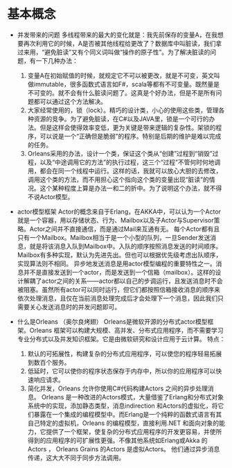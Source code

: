 # 基本概念

* 并发带来的问题
    多线程带来的最大的变化就是：我先前保存的变量A，在我想要再次利用它的时候，A是否被其他线程给更改了？数据库中叫脏读，我们拿过来用，“避免脏读”又有个同义词叫做“操作的原子性”。为了解决脏读的问题，有一下几种办法：
    1. 变量A在初始赋值的时候，就规定它不可以被更改，就是不可变，英文叫做immutable，很多函数式语言如F#，scala等都有不可变量。既然量是不可变的。就不会有什么脏读问题了。这真是个好办法，但是不是所有问题都可以通过这个方法解决。
    2. 大家经常使用的，锁（lock）。精巧的设计类，小心的使用这些类，管理各种资源的竞争。为了避免脏读，在C#以及JAVA里，锁是一个可行的办法。但是这样会使得效率变低，更为关键是带来逻辑的复杂性。架锁的程序，可以说是一个“正确但是脆弱”的程序。特别是后期的维护是难以完成的任务。
    3. Orleans采用的办法，设计一个类，保证这个类从“创建”过程到“销毁”过程，以及“中途调用它的方法”的执行过程，这三个“过程”不管何时何地调用，都会在同一个线程中运行。这样的话，我就可以放心大胆的去修改，调用这个类的方法，而不用担心这个指向这个类的变量出现“脏读”的情况。这个某种程度上算是办法一和二的折中。为了说明这个办法，就不得不说Actor模型。

* actor模型框架
    Actor的概念来自于Erlang，在AKKA中，可以认为一个Actor就是一个容器，用以存储状态、行为、Mailbox以及子Actor与Supervisor策略。Actor之间并不直接通信，而是通过Mail来互通有无。
    每个Actor都有且只有一个Mailbox。Mailbox相当于是一个小型的队列，一旦Sender发送消息，就是将该消息入队到Mailbox中。入队的顺序按照消息发送的时间顺序。Mailbox有多种实现，默认为先进先出。但也可以根据优先级考虑出队顺序，实现算法则不相同。
    异步地发送消息是用actor模型编程的重要特性之一。消息并不是直接发送到一个actor，而是发送到一个信箱（mailbox）。这样的设计解耦了actor之间的关系——actor都以自己的步调运行，且发送消息时不会被阻塞。虽然所有actor可以同时运行，但它们都按照信箱接收消息的顺序来依次处理消息，且仅在当前消息处理完成后才会处理下一个消息，因此我们只需要关心发送消息时的并发问题即可。

* 什么是Orleans （奥尔良烤翅）
    Orleans是微软开源的分布式actor模型框架。Orleans 框架可以构建大规模、高并发、分布式应用程序，而不需要学习专业分布式以及并发知识框架。它是由微软研究和设计应用于云计算。
    特点：
    1. 默认的可拓展性，构建复杂的分布式应用程序，可以使您的程序轻易拓展到数百个服务。
    2. 低延时，它可以使你的程序状态保存于内存中，所以你的应用程序可以快速响应请求。
    3. 简化并发，Orleans 允许你使用C#代码构建Actors 之间的异步处理消息。
    Orleans 是一种改进的Actors模式，大量借鉴了Erlang和分布式对象系统中的实现，添加静态类型，消息indirection 和Actors的虚拟化，将它们暴露在一个集成的编程模型中。而Erlang是一个纯粹的函数式语言有其自己特定的虚拟机，Orleans 的编程模型，直接利用.NET 和面向对象的能力，它提供了一个框架，使复杂的分布式应用程序的开发更容易，并使所得到的应用程序的可扩展性更强。不像其他系统如Erlang或Akka 的Actors ， Orleans Grains 的Actors 是虚拟Actors。 他们通过异步消息传递，这大大不同于同步方法调用。
